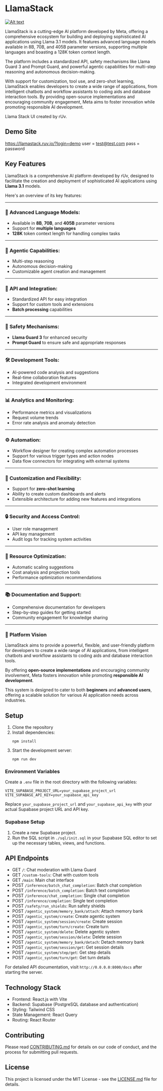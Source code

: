 # LlamaStack

[![Alt text](assets/intro.png "LLamaStack")](https://llamastack.ruv.io/?login=demo)

LlamaStack is a cutting-edge AI platform developed by Meta, offering a comprehensive ecosystem for building and deploying sophisticated AI applications using Llama 3.1 models. It features advanced language models available in 8B, 70B, and 405B parameter versions, supporting multiple languages and boasting a 128K token context length.

The platform includes a standardized API, safety mechanisms like Llama Guard 3 and Prompt Guard, and powerful agentic capabilities for multi-step reasoning and autonomous decision-making.

With support for customization, tool use, and zero-shot learning, LlamaStack enables developers to create a wide range of applications, from intelligent chatbots and workflow assistants to coding aids and database interaction tools. By providing open-source implementations and encouraging community engagement, Meta aims to foster innovation while promoting responsible AI development.

Llama Stack UI created by rUv.

## Demo Site
https://llamastack.ruv.io/?login=demo
user = test@test.com 
pass = password

## Key Features

LlamaStack is a comprehensive AI platform developed by rUv, designed to facilitate the creation and deployment of sophisticated AI applications using **Llama 3.1** models. 

Here's an overview of its key features:

---

### 🌟 **Advanced Language Models:**

- Available in **8B**, **70B**, and **405B** parameter versions
- Support for **multiple languages**
- **128K** token context length for handling complex tasks

---

### 🤖 **Agentic Capabilities:**

- Multi-step reasoning
- Autonomous decision-making
- Customizable agent creation and management

---

### 🔌 **API and Integration:**

- Standardized API for easy integration
- Support for custom tools and extensions
- **Batch processing** capabilities

---

### 🔐 **Safety Mechanisms:**

- **Llama Guard 3** for enhanced security
- **Prompt Guard** to ensure safe and appropriate responses

---

### 🛠️ **Development Tools:**

- AI-powered code analysis and suggestions
- Real-time collaboration features
- Integrated development environment

---

### 📊 **Analytics and Monitoring:**

- Performance metrics and visualizations
- Request volume trends
- Error rate analysis and anomaly detection

---

### ⚙️ **Automation:**

- Workflow designer for creating complex automation processes
- Support for various trigger types and action nodes
- Data flow connectors for integrating with external systems

---

### 🧩 **Customization and Flexibility:**

- Support for **zero-shot learning**
- Ability to create custom dashboards and alerts
- Extensible architecture for adding new features and integrations

---

### 🔒 **Security and Access Control:**

- User role management
- API key management
- Audit logs for tracking system activities

---

### 🚀 **Resource Optimization:**

- Automatic scaling suggestions
- Cost analysis and projection tools
- Performance optimization recommendations

---

### 📚 **Documentation and Support:**

- Comprehensive documentation for developers
- Step-by-step guides for getting started
- Community engagement for knowledge sharing

---

### 🎯 **Platform Vision**

LlamaStack aims to provide a powerful, flexible, and user-friendly platform for developers to create a wide range of AI applications, from intelligent chatbots and workflow assistants to coding aids and database interaction tools. 

By offering **open-source implementations** and encouraging community involvement, Meta fosters innovation while promoting **responsible AI development**.

This system is designed to cater to both **beginners** and **advanced users**, offering a scalable solution for various AI application needs across industries.

## Setup

1. Clone the repository
2. Install dependencies:
   ```
   npm install
   ```
3. Start the development server:
   ```
   npm run dev
   ```

### Environment Variables

Create a `.env` file in the root directory with the following variables:

```
VITE_SUPABASE_PROJECT_URL=your_supabase_project_url
VITE_SUPABASE_API_KEY=your_supabase_api_key
```

Replace `your_supabase_project_url` and `your_supabase_api_key` with your actual Supabase project URL and API key.

### Supabase Setup

1. Create a new Supabase project.
2. Run the SQL script in `./sql/init.sql` in your Supabase SQL editor to set up the necessary tables, views, and functions.

## API Endpoints

- GET `/`: Chat moderation with Llama Guard
- GET `/custom-tools`: Chat with custom tools
- GET `/main`: Main chat interface
- POST `/inference/batch_chat_completion`: Batch chat completion
- POST `/inference/batch_completion`: Batch text completion
- POST `/inference/chat_completion`: Single chat completion
- POST `/inference/completion`: Single text completion
- POST `/safety/run_shields`: Run safety shields
- POST `/agentic_system/memory_bank/attach`: Attach memory bank
- POST `/agentic_system/create`: Create agentic system
- POST `/agentic_system/session/create`: Create session
- POST `/agentic_system/turn/create`: Create turn
- POST `/agentic_system/delete`: Delete agentic system
- POST `/agentic_system/session/delete`: Delete session
- POST `/agentic_system/memory_bank/detach`: Detach memory bank
- POST `/agentic_system/session/get`: Get session details
- POST `/agentic_system/step/get`: Get step details
- POST `/agentic_system/turn/get`: Get turn details

For detailed API documentation, visit `http://0.0.0.0:8000/docs` after starting the server.

## Technology Stack

- Frontend: React.js with Vite
- Backend: Supabase (PostgreSQL database and authentication)
- Styling: Tailwind CSS
- State Management: React Query
- Routing: React Router

## Contributing

Please read [CONTRIBUTING.md](CONTRIBUTING.md) for details on our code of conduct, and the process for submitting pull requests.

## License

This project is licensed under the MIT License - see the [LICENSE.md](LICENSE.md) file for details.
